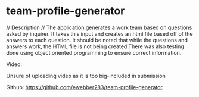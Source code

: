 # team-profile-generator

// Description //
The application generates a work team based on questions asked by inquirer. It takes this input and creates an html file based off of the answers to each question. It should be noted that while the questions and answers work, the HTML file is not being created.There was also testing done using object oriented programming to ensure correct information.

Video:

Unsure of uploading video as it is too big-included in submission

Github: https://github.com/ewebber283/team-profile-generator

